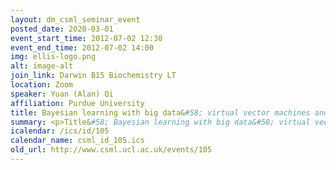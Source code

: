 ```yaml
---
layout: dm_csml_seminar_event
posted_date: 2020-03-01
event_start_time: 2012-07-02 12:30
event_end_time: 2012-07-02 14:00
img: ellis-logo.png
alt: image-alt
join_link: Darwin B15 Biochemistry LT
location: Zoom
speaker: Yuan (Alan) Qi
affiliation: Purdue University
title: Bayesian learning with big data&#58; virtual vector machines and Gaussian processes with sparse eigenval
summary: <p>Title&#58; Bayesian learning with big data&#58; virtual vector machines and Gaussian processes with sparse eigenvalues</p><p>Abstract&#58;</p><p>In this talk I will cover two topics that have become increasingly important given big data&#58; online learning and sparse Gaussian process models. First, in a typical online learning scenario, a learner is required to process a large data stream using a small memory buffer. Such a requirement is usually in conflict with a learner’s primary pursuit of prediction accuracy. To address this dilemma, we introduce a novel Bayesian online classification algorithm, called the Virtual Vector Machine. The virtual vector machine allows you to smoothly trade-off prediction accuracy with memory size. The virtual vector machine summarizes the information contained in the preceding data stream by a Gaussian distribution over the classification weights plus a constant number of virtual data points. The extra information provided by the virtual points leads to improved predictive accuracy over previous online classification algorithms. Second, we propose a sparse Gaussian process model, EigenGP, based on Karhunen-Loeve (KL) expansions of a GP prior. We use the Nystrom approximation to obtain eigenfunctions of the covariance function and use an empirical Bayesian approach to select these eigenfunctions. By selecting eigenfunctions of Gaussian kernels that are associated with data clusters, EigenGP is also suitable for semi-supervised learning. Our experimental results demonstrate improved predictive performance of EigenGP over several state-of-the- art sparse GP and semisupervised learning methods for regression, classification, and semisupervised classification.</p><p>Slides for the talk&#58; <a href="/userdata/lunch_talks/2012_07_02_yq.pdf">PDF</a></p>
icalendar: /ics/id/105
calendar_name: csml_id_105.ics
old_url: http://www.csml.ucl.ac.uk/events/105
---
```

